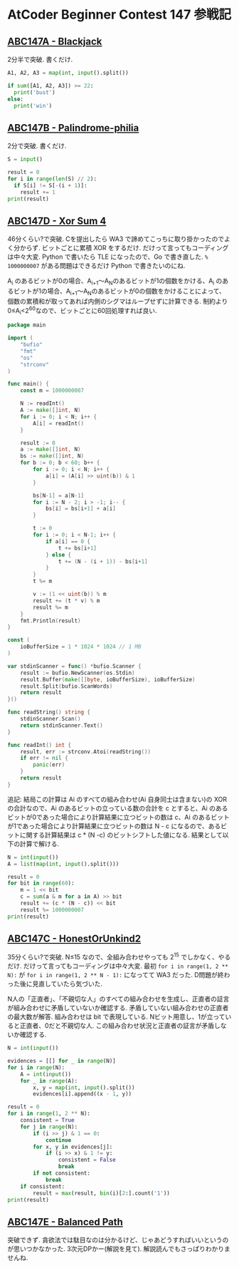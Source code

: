 # AtCoder Beginner Contest 147 参戦記

## [ABC147A - Blackjack](https://atcoder.jp/contests/abc147/tasks/abc147_a)

2分半で突破. 書くだけ.

```python
A1, A2, A3 = map(int, input().split())

if sum([A1, A2, A3]) >= 22:
  print('bust')
else:
  print('win')
```

## [ABC147B - Palindrome-philia](https://atcoder.jp/contests/abc147/tasks/abc147_b)

2分で突破. 書くだけ.

```python
S = input()

result = 0
for i in range(len(S) // 2):
  if S[i] != S[-(i + 1)]:
    result += 1
print(result)
```

## [ABC147D - Xor Sum 4](https://atcoder.jp/contests/abc147/tasks/abc147_d)

46分くらい?で突破. Cを提出したら WA3 で諦めてこっちに取り掛かったのでよく分からず. ビットごとに累積 XOR をするだけ. だけって言ってもコーディングは中々大変. Python で書いたら TLE になったので、Go で書き直した. `% 1000000007` がある問題はできるだけ Python で書きたいのにね.

A<sub>i</sub> のあるビットが0の場合、A<sub>i+1</sub>～A<sub>N</sub>のあるビットが1の個数をかける、A<sub>i</sub> のあるビットが1の場合、A<sub>i+1</sub>～A<sub>N</sub>のあるビットが0の個数をかけることによって、個数の累積和が取ってあれば内側のシグマはループせずに計算できる. 制約より0≤A<sub>i</sub>&lt;2<sup>60</sup>なので、ビットごとに60回処理すれば良い.

```go
package main

import (
	"bufio"
	"fmt"
	"os"
	"strconv"
)

func main() {
	const m = 1000000007

	N := readInt()
	A := make([]int, N)
	for i := 0; i < N; i++ {
		A[i] = readInt()
	}

	result := 0
	a := make([]int, N)
	bs := make([]int, N)
	for b := 0; b < 60; b++ {
		for i := 0; i < N; i++ {
			a[i] = (A[i] >> uint(b)) & 1
		}

		bs[N-1] = a[N-1]
		for i := N - 2; i > -1; i-- {
			bs[i] = bs[i+1] + a[i]
		}

		t := 0
		for i := 0; i < N-1; i++ {
			if a[i] == 0 {
				t += bs[i+1]
			} else {
				t += (N - (i + 1)) - bs[i+1]
			}
		}
		t %= m

		v := (1 << uint(b)) % m
		result += (t * v) % m
		result %= m
	}
	fmt.Println(result)
}

const (
	ioBufferSize = 1 * 1024 * 1024 // 1 MB
)

var stdinScanner = func() *bufio.Scanner {
	result := bufio.NewScanner(os.Stdin)
	result.Buffer(make([]byte, ioBufferSize), ioBufferSize)
	result.Split(bufio.ScanWords)
	return result
}()

func readString() string {
	stdinScanner.Scan()
	return stdinScanner.Text()
}

func readInt() int {
	result, err := strconv.Atoi(readString())
	if err != nil {
		panic(err)
	}
	return result
}
```

追記: 結局この計算は Ai のすべての組み合わせ(Ai 自身同士は含まない)の XOR の合計なので、Ai のあるビットの立っている数の合計を c とすると、Ai のあるビットが0であった場合により計算結果に立つビットの数は c、Ai のあるビットが1であった場合により計算結果に立つビットの数は N - c になるので、あるビットに関する計算結果は c * (N -c) のビットシフトした値になる. 結果として以下の計算で解ける.

```python
N = int(input())
A = list(map(int, input().split()))

result = 0
for bit in range(60):
    m = 1 << bit
    c = sum(a & m for a in A) >> bit
    result += (c * (N - c)) << bit
    result %= 1000000007
print(result)
```

## [ABC147C - HonestOrUnkind2](https://atcoder.jp/contests/abc147/tasks/abc147_c)

35分くらい?で突破. N≤15 なので、全組み合わせやっても 2<sup>15</sup> でしかなく、やるだけ. だけって言ってもコーディングは中々大変. 最初 `for i in range(1, 2 ** N):` が `for i in range(1, 2 ** N - 1):` になってて WA3 だった. D問題が終わった後に見直していたら気づいた.

N人の「正直者」、「不親切な人」のすべての組み合わせを生成し、正直者の証言が組み合わせに矛盾していないか確認する. 矛盾していない組み合わせの正直者の最大数が解答.
組み合わせは bit で表現している. Nビット用意し、1が立っていると正直者、0だと不親切な人. この組み合わせ状況と正直者の証言が矛盾しないか確認する.

```python
N = int(input())

evidences = [[] for _ in range(N)]
for i in range(N):
    A = int(input())
    for _ in range(A):
        x, y = map(int, input().split())
        evidences[i].append((x - 1, y))

result = 0
for i in range(1, 2 ** N):
    consistent = True
    for j in range(N):
        if (i >> j) & 1 == 0:
            continue
        for x, y in evidences[j]:
            if (i >> x) & 1 != y:
                consistent = False
                break
        if not consistent:
            break
    if consistent:
        result = max(result, bin(i)[2:].count('1'))
print(result)
```

## [ABC147E - Balanced Path](https://atcoder.jp/contests/abc147/tasks/abc147_e)

突破できず. 貪欲法では駄目なのは分かるけど、じゃあどうすればいいというのが思いつかなかった. 3次元DPかー(解説を見て). 解説読んでもさっぱりわかりませんね.
